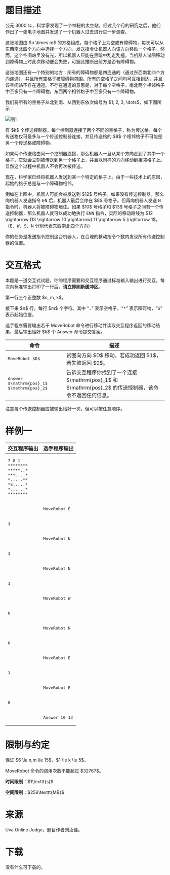 # 题目描述

<p>公元 3000 年，科学家发现了一个神秘的太空站。经过几个月的研究之后，他们作出了一张电子地图并发送了一个机器人过去进行进一步调查。</p>
<p>这张地图由 $n \times m$ 的方格组成，每个格子上为空或有障碍物，每次可以从东西南北四个方向中选择一个方向，发送指令让机器人向该方向移动一个格子。然而，这个空间站里没有光，所以机器人只能在黑暗中乱走乱撞。当机器人试图移动到障碍物上时此次移动便会失败，可据此推断出前方是否有障碍物。</p>
<p>这张地图还有一个特别的地方：所有的障碍物都是四连通的（通过东西南北四个方向连通），并且所有空格子被障碍物包围。所有的空格子之间均可互相到达，并且该空间站不存在通道。不存在通道的意思是，对于每个空格子，南北两个相邻格子中至多只有一个障碍物，东西两个相邻格子中至多只有一个障碍物。</p>
<p>我们将所有的空格子从北到南、从西到东依次编号为 $1, 2, 3, \dots$，如下图所示：</p>
<p><img class="img-responsive center-block" src="//img.uoj.ac/problem/247/a.png" alt="图1"/></p>
<p>有 $k$ 个传送控制器，每个控制器连接了两个不同的空格子，称为传送格。每个传送格仅可最多与一个传送控制器连接，并且传送格的 $8$ 个相邻格子不可能是另一个传送格或障碍物。</p>
<p>如果两个传送格由同一个控制器连接，那么机器人一旦从某个方向走到了其中一个格子，它就会立刻被传送到另一个格子上，并且以同样的方向移动到相邻格子上。显然这个过程中机器人不会再次被传送。</p>
<p>现在，科学家已经将机器人发送到某一个特定的格子上。由于一些技术上的原因，起始的格子总是与一个障碍物相邻。</p>
<p>例如在上图中，机器人可能会被发送到 $12$ 号格子。如果没有传送控制器，那么向机器人发送指令 <samp>EN</samp> 后，机器人最后会停在 $8$ 号格子。但再向机器人发送 <samp>N</samp> 指令时，机器人将被障碍物堵住。如果 $10$ 号格子和 $13$ 号格子之间有一个传送控制器，那么机器人就可以成功地执行 <samp>ENN</samp> 指令，实际的移动路线为 $12 \rightarrow (13 \rightarrow 10 \rightarrow) 11 \rightarrow 5 \rightarrow 1$。（<samp>E</samp>、<samp>W</samp>、<samp>S</samp>、<samp>N</samp> 分别代表东西南北四个方向）</p>
<p>你的任务是发送指令控制这台机器人，在合理的移动指令个数内发现所有传送控制器的位置。</p>

# 交互格式


<p>本题是一道交互式试题，你的程序需要和交互程序通过标准输入输出进行交互。每次向标准输出打印了一行后，<strong>请立即刷新缓冲区</strong>。</p>
<p>第一行三个正整数 $n, m, k$。</p>
<p>接下来 $n$ 行，每行 $m$ 个字符。其中 “<samp>.</samp>” 表示空格子，“<samp>*</samp>” 表示障碍物，“<samp>S</samp>” 表示起始位置。</p>
<p>选手程序需要输出若干 MoveRobot 命令进行移动并读取交互程序返回的移动结果，最后输出恰好 $k$ 个 Answer 命令提交答案。</p>
<div class="table-responsive">
<table class="table table-bordered table-text-center table-vertical-middle"><thead><tr><th>命令</th>
<th>描述</th>
</tr></thead><tbody><tr><td><samp>MoveRobot $D$</samp></td><td>试图向方向 $D$ 移动，若成功返回 $1$，若失败返回 $0$。</td></tr><tr><td><samp>Answer $\mathrm{pos}_1$ $\mathrm{pos}_2$</samp></td><td>告诉交互程序你找到了一个连接 $\mathrm{pos}_1$ 和 $\mathrm{pos}_2$ 的传送控制器，该命令不返回任何信息。</td></tr></tbody></table></div>

<p>注意每个传送控制器应被输出恰好一次，但可以按任意顺序。</p>

# 样例一


<div class="table-responsive">
<table class="table table-bordered table-condensed table-with-pre"><thead><tr><th>交互程序输出</th>
<th>选手程序输出</th>
</tr></thead><tbody><tr><td><pre>7 8 1
********
*****..*
***....*
*.....**
*S.....*
*......*
********</pre></td><td></td></tr><tr><td></td><td><pre>MoveRobot E</pre></td></tr><tr><td><pre>1</pre></td><td></td></tr><tr><td></td><td><pre>MoveRobot N</pre></td></tr><tr><td><pre>1</pre></td><td></td></tr><tr><td></td><td><pre>MoveRobot N</pre></td></tr><tr><td><pre>1</pre></td><td></td></tr><tr><td></td><td><pre>MoveRobot W</pre></td></tr><tr><td><pre>0</pre></td><td></td></tr><tr><td></td><td><pre>MoveRobot N</pre></td></tr><tr><td><pre>0</pre></td><td></td></tr><tr><td></td><td><pre>MoveRobot E</pre></td></tr><tr><td><pre>1</pre></td><td></td></tr><tr><td></td><td><pre>MoveRobot E</pre></td></tr><tr><td><pre>0</pre></td><td></td></tr><tr><td></td><td><pre>Answer 10 13</pre></td></tr></tbody></table></div>


# 限制与约定


<p>保证 $6 \le n,m \le 15$，$1 \le k \le 5$。</p>
<p>MoveRobot 命令的调用次数不能超过 $32767$。</p>
<p><strong>时间限制</strong>：$1\texttt{s}$</p>
<p><strong>空间限制</strong>：$256\texttt{MB}$</p>

# 来源


<p>Uva Online Judge，题目作者刘汝佳。</p>

# 下载


<p>没有什么可下载的。</p>
